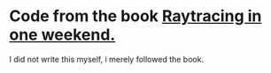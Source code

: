 # Code from the book [Raytracing in one weekend.](https://www.amazon.com/Ray-Tracing-Weekend-Minibooks-Book-ebook/dp/B01B5AODD8)

I did not write this myself, i merely followed the book.
